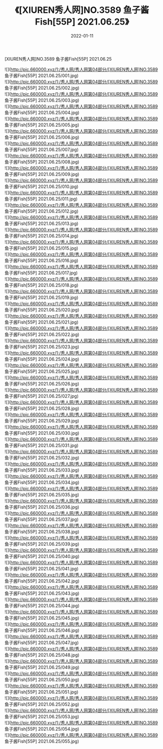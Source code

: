 ﻿---
layout: post
title:  《[XIUREN秀人网]NO.3589 鱼子酱Fish[55P] 2021.06.25》
date:   2022-01-11
img: http://pic.660000.xyz/1:/秀人网/秀人网第04部分/[XIUREN秀人网]NO.3589 鱼子酱Fish[55P] 2021.06.25/000.jpg
categories: [美女, 清纯, 唯美]
---

[XIUREN秀人网]NO.3589 鱼子酱Fish[55P] 2021.06.25

 ![](http://pic.660000.xyz/1:/秀人网/秀人网第04部分/[XIUREN秀人网]NO.3589 鱼子酱Fish[55P] 2021.06.25/001.jpg) <br>![](http://pic.660000.xyz/1:/秀人网/秀人网第04部分/[XIUREN秀人网]NO.3589 鱼子酱Fish[55P] 2021.06.25/002.jpg) <br>![](http://pic.660000.xyz/1:/秀人网/秀人网第04部分/[XIUREN秀人网]NO.3589 鱼子酱Fish[55P] 2021.06.25/003.jpg) <br>![](http://pic.660000.xyz/1:/秀人网/秀人网第04部分/[XIUREN秀人网]NO.3589 鱼子酱Fish[55P] 2021.06.25/004.jpg) <br>![](http://pic.660000.xyz/1:/秀人网/秀人网第04部分/[XIUREN秀人网]NO.3589 鱼子酱Fish[55P] 2021.06.25/005.jpg) <br>![](http://pic.660000.xyz/1:/秀人网/秀人网第04部分/[XIUREN秀人网]NO.3589 鱼子酱Fish[55P] 2021.06.25/006.jpg) <br>![](http://pic.660000.xyz/1:/秀人网/秀人网第04部分/[XIUREN秀人网]NO.3589 鱼子酱Fish[55P] 2021.06.25/007.jpg) <br>![](http://pic.660000.xyz/1:/秀人网/秀人网第04部分/[XIUREN秀人网]NO.3589 鱼子酱Fish[55P] 2021.06.25/008.jpg) <br>![](http://pic.660000.xyz/1:/秀人网/秀人网第04部分/[XIUREN秀人网]NO.3589 鱼子酱Fish[55P] 2021.06.25/009.jpg) <br>![](http://pic.660000.xyz/1:/秀人网/秀人网第04部分/[XIUREN秀人网]NO.3589 鱼子酱Fish[55P] 2021.06.25/010.jpg) <br>![](http://pic.660000.xyz/1:/秀人网/秀人网第04部分/[XIUREN秀人网]NO.3589 鱼子酱Fish[55P] 2021.06.25/011.jpg) <br>![](http://pic.660000.xyz/1:/秀人网/秀人网第04部分/[XIUREN秀人网]NO.3589 鱼子酱Fish[55P] 2021.06.25/012.jpg) <br>![](http://pic.660000.xyz/1:/秀人网/秀人网第04部分/[XIUREN秀人网]NO.3589 鱼子酱Fish[55P] 2021.06.25/013.jpg) <br>![](http://pic.660000.xyz/1:/秀人网/秀人网第04部分/[XIUREN秀人网]NO.3589 鱼子酱Fish[55P] 2021.06.25/014.jpg) <br>![](http://pic.660000.xyz/1:/秀人网/秀人网第04部分/[XIUREN秀人网]NO.3589 鱼子酱Fish[55P] 2021.06.25/015.jpg) <br>![](http://pic.660000.xyz/1:/秀人网/秀人网第04部分/[XIUREN秀人网]NO.3589 鱼子酱Fish[55P] 2021.06.25/016.jpg) <br>![](http://pic.660000.xyz/1:/秀人网/秀人网第04部分/[XIUREN秀人网]NO.3589 鱼子酱Fish[55P] 2021.06.25/017.jpg) <br>![](http://pic.660000.xyz/1:/秀人网/秀人网第04部分/[XIUREN秀人网]NO.3589 鱼子酱Fish[55P] 2021.06.25/018.jpg) <br>![](http://pic.660000.xyz/1:/秀人网/秀人网第04部分/[XIUREN秀人网]NO.3589 鱼子酱Fish[55P] 2021.06.25/019.jpg) <br>![](http://pic.660000.xyz/1:/秀人网/秀人网第04部分/[XIUREN秀人网]NO.3589 鱼子酱Fish[55P] 2021.06.25/020.jpg) <br>![](http://pic.660000.xyz/1:/秀人网/秀人网第04部分/[XIUREN秀人网]NO.3589 鱼子酱Fish[55P] 2021.06.25/021.jpg) <br>![](http://pic.660000.xyz/1:/秀人网/秀人网第04部分/[XIUREN秀人网]NO.3589 鱼子酱Fish[55P] 2021.06.25/022.jpg) <br>![](http://pic.660000.xyz/1:/秀人网/秀人网第04部分/[XIUREN秀人网]NO.3589 鱼子酱Fish[55P] 2021.06.25/023.jpg) <br>![](http://pic.660000.xyz/1:/秀人网/秀人网第04部分/[XIUREN秀人网]NO.3589 鱼子酱Fish[55P] 2021.06.25/024.jpg) <br>![](http://pic.660000.xyz/1:/秀人网/秀人网第04部分/[XIUREN秀人网]NO.3589 鱼子酱Fish[55P] 2021.06.25/025.jpg) <br>![](http://pic.660000.xyz/1:/秀人网/秀人网第04部分/[XIUREN秀人网]NO.3589 鱼子酱Fish[55P] 2021.06.25/026.jpg) <br>![](http://pic.660000.xyz/1:/秀人网/秀人网第04部分/[XIUREN秀人网]NO.3589 鱼子酱Fish[55P] 2021.06.25/027.jpg) <br>![](http://pic.660000.xyz/1:/秀人网/秀人网第04部分/[XIUREN秀人网]NO.3589 鱼子酱Fish[55P] 2021.06.25/028.jpg) <br>![](http://pic.660000.xyz/1:/秀人网/秀人网第04部分/[XIUREN秀人网]NO.3589 鱼子酱Fish[55P] 2021.06.25/029.jpg) <br>![](http://pic.660000.xyz/1:/秀人网/秀人网第04部分/[XIUREN秀人网]NO.3589 鱼子酱Fish[55P] 2021.06.25/030.jpg) <br>![](http://pic.660000.xyz/1:/秀人网/秀人网第04部分/[XIUREN秀人网]NO.3589 鱼子酱Fish[55P] 2021.06.25/031.jpg) <br>![](http://pic.660000.xyz/1:/秀人网/秀人网第04部分/[XIUREN秀人网]NO.3589 鱼子酱Fish[55P] 2021.06.25/032.jpg) <br>![](http://pic.660000.xyz/1:/秀人网/秀人网第04部分/[XIUREN秀人网]NO.3589 鱼子酱Fish[55P] 2021.06.25/033.jpg) <br>![](http://pic.660000.xyz/1:/秀人网/秀人网第04部分/[XIUREN秀人网]NO.3589 鱼子酱Fish[55P] 2021.06.25/034.jpg) <br>![](http://pic.660000.xyz/1:/秀人网/秀人网第04部分/[XIUREN秀人网]NO.3589 鱼子酱Fish[55P] 2021.06.25/035.jpg) <br>![](http://pic.660000.xyz/1:/秀人网/秀人网第04部分/[XIUREN秀人网]NO.3589 鱼子酱Fish[55P] 2021.06.25/036.jpg) <br>![](http://pic.660000.xyz/1:/秀人网/秀人网第04部分/[XIUREN秀人网]NO.3589 鱼子酱Fish[55P] 2021.06.25/037.jpg) <br>![](http://pic.660000.xyz/1:/秀人网/秀人网第04部分/[XIUREN秀人网]NO.3589 鱼子酱Fish[55P] 2021.06.25/038.jpg) <br>![](http://pic.660000.xyz/1:/秀人网/秀人网第04部分/[XIUREN秀人网]NO.3589 鱼子酱Fish[55P] 2021.06.25/039.jpg) <br>![](http://pic.660000.xyz/1:/秀人网/秀人网第04部分/[XIUREN秀人网]NO.3589 鱼子酱Fish[55P] 2021.06.25/040.jpg) <br>![](http://pic.660000.xyz/1:/秀人网/秀人网第04部分/[XIUREN秀人网]NO.3589 鱼子酱Fish[55P] 2021.06.25/041.jpg) <br>![](http://pic.660000.xyz/1:/秀人网/秀人网第04部分/[XIUREN秀人网]NO.3589 鱼子酱Fish[55P] 2021.06.25/042.jpg) <br>![](http://pic.660000.xyz/1:/秀人网/秀人网第04部分/[XIUREN秀人网]NO.3589 鱼子酱Fish[55P] 2021.06.25/043.jpg) <br>![](http://pic.660000.xyz/1:/秀人网/秀人网第04部分/[XIUREN秀人网]NO.3589 鱼子酱Fish[55P] 2021.06.25/044.jpg) <br>![](http://pic.660000.xyz/1:/秀人网/秀人网第04部分/[XIUREN秀人网]NO.3589 鱼子酱Fish[55P] 2021.06.25/045.jpg) <br>![](http://pic.660000.xyz/1:/秀人网/秀人网第04部分/[XIUREN秀人网]NO.3589 鱼子酱Fish[55P] 2021.06.25/046.jpg) <br>![](http://pic.660000.xyz/1:/秀人网/秀人网第04部分/[XIUREN秀人网]NO.3589 鱼子酱Fish[55P] 2021.06.25/047.jpg) <br>![](http://pic.660000.xyz/1:/秀人网/秀人网第04部分/[XIUREN秀人网]NO.3589 鱼子酱Fish[55P] 2021.06.25/048.jpg) <br>![](http://pic.660000.xyz/1:/秀人网/秀人网第04部分/[XIUREN秀人网]NO.3589 鱼子酱Fish[55P] 2021.06.25/049.jpg) <br>![](http://pic.660000.xyz/1:/秀人网/秀人网第04部分/[XIUREN秀人网]NO.3589 鱼子酱Fish[55P] 2021.06.25/050.jpg) <br>![](http://pic.660000.xyz/1:/秀人网/秀人网第04部分/[XIUREN秀人网]NO.3589 鱼子酱Fish[55P] 2021.06.25/051.jpg) <br>![](http://pic.660000.xyz/1:/秀人网/秀人网第04部分/[XIUREN秀人网]NO.3589 鱼子酱Fish[55P] 2021.06.25/052.jpg) <br>![](http://pic.660000.xyz/1:/秀人网/秀人网第04部分/[XIUREN秀人网]NO.3589 鱼子酱Fish[55P] 2021.06.25/053.jpg) <br>![](http://pic.660000.xyz/1:/秀人网/秀人网第04部分/[XIUREN秀人网]NO.3589 鱼子酱Fish[55P] 2021.06.25/054.jpg) <br>![](http://pic.660000.xyz/1:/秀人网/秀人网第04部分/[XIUREN秀人网]NO.3589 鱼子酱Fish[55P] 2021.06.25/055.jpg) <br>